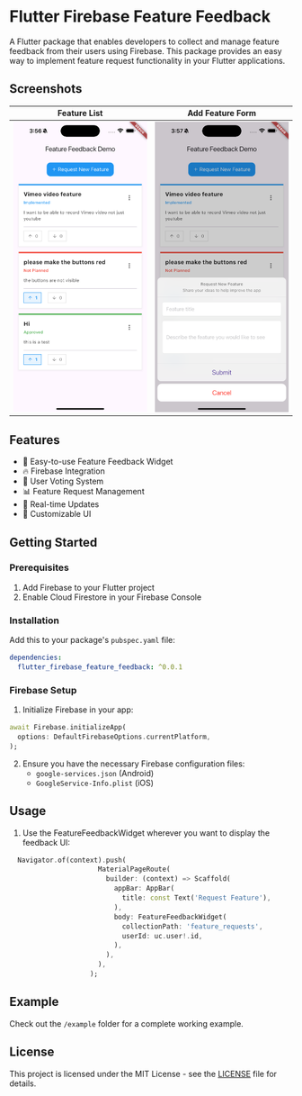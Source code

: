 # Flutter Firebase Feature Feedback

A Flutter package that enables developers to collect and manage feature feedback from their users using Firebase. This package provides an easy way to implement feature request functionality in your Flutter applications.

## Screenshots

| Feature List | Add Feature Form |
|:------------:|:---------------:|
| ![Feature List](screenshots/home_page.png) | ![Add Feature Form](screenshots/add_feature_sheet.png) |

## Features

- 🎯 Easy-to-use Feature Feedback Widget
- 🔥 Firebase Integration
- 👥 User Voting System
- 📊 Feature Request Management
- 🔄 Real-time Updates
- 🎨 Customizable UI

## Getting Started

### Prerequisites

1. Add Firebase to your Flutter project
2. Enable Cloud Firestore in your Firebase Console

### Installation

Add this to your package's `pubspec.yaml` file:

```yaml
dependencies:
  flutter_firebase_feature_feedback: ^0.0.1
```

### Firebase Setup

1. Initialize Firebase in your app:
```dart
await Firebase.initializeApp(
  options: DefaultFirebaseOptions.currentPlatform,
);
```

2. Ensure you have the necessary Firebase configuration files:
   - `google-services.json` (Android)
   - `GoogleService-Info.plist` (iOS)

## Usage

1.  Use the FeatureFeedbackWidget wherever you want to display the feedback UI:

```dart
  Navigator.of(context).push(
                      MaterialPageRoute(
                        builder: (context) => Scaffold(
                          appBar: AppBar(
                            title: const Text('Request Feature'),
                          ),
                          body: FeatureFeedbackWidget(
                            collectionPath: 'feature_requests',
                            userId: uc.user!.id,
                          ),
                        ),
                      ),
                    );
```

## Example

Check out the `/example` folder for a complete working example.

## License

This project is licensed under the MIT License - see the [LICENSE](LICENSE) file for details.
